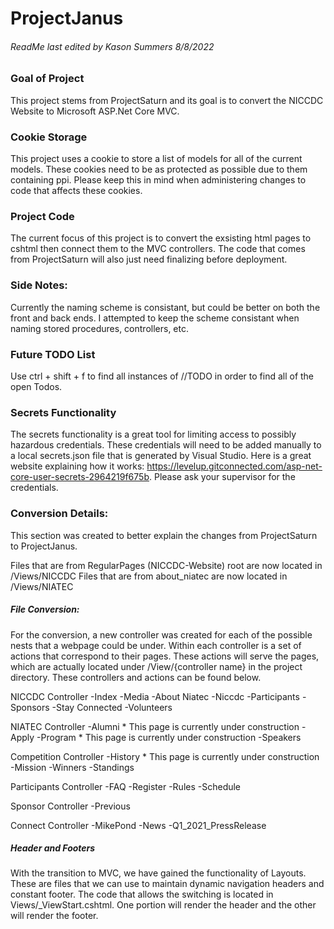 ﻿# ProjectJanus
###### ReadMe last edited by Kason Summers 8/8/2022

### Goal of Project
This project stems from ProjectSaturn and its goal is to convert the NICCDC Website to Microsoft ASP.Net Core MVC.

### Cookie Storage
This project uses a cookie to store a list of models for all of the current models. These cookies need to be as
protected as possible due to them containing ppi. Please keep this in mind when administering changes to code that 
affects these cookies.

### Project Code
The current focus of this project is to convert the exsisting html pages to cshtml then connect them to the MVC 
controllers. The code that comes from ProjectSaturn will also just need finalizing before deployment.

### Side Notes:
Currently the naming scheme is consistant, but could be better on both the front and back ends. I attempted to 
keep the scheme consistant when naming stored procedures, controllers, etc.

### Future TODO List
Use ctrl + shift + f to find all instances of //TODO in order to find all of the open Todos.

### Secrets Functionality
The secrets functionality is a great tool for limiting access to possibly hazardous credentials. These credentials will
need to be added manually to a local secrets.json file that is generated by Visual Studio. Here is a great website 
explaining how it works: https://levelup.gitconnected.com/asp-net-core-user-secrets-2964219f675b. Please ask your 
supervisor for the credentials.

### Conversion Details:
This section was created to better explain the changes from ProjectSaturn to ProjectJanus.

Files that are from RegularPages (NICCDC-Website) root are now located in /Views/NICCDC
Files that are from about_niatec are now located in /Views/NIATEC


##### File Conversion:
For the conversion, a new controller was created for each of the possible nests that a webpage could be under.
Within each controller is a set of actions that correspond to their pages. These actions will serve the pages,
which are actually located under /View/{controller name} in the project directory. These controllers and 
actions can be found below.

NICCDC Controller
	-Index
	-Media
	-About Niatec
	-Niccdc
	-Participants
	-Sponsors
	-Stay Connected
	-Volunteers

NIATEC Controller
	-Alumni * This page is currently under construction
	-Apply
	-Program * This page is currently under construction
	-Speakers

Competition Controller
	-History * This page is currently under construction
	-Mission
	-Winners
	-Standings

Participants Controller
	-FAQ
	-Register
	-Rules
	-Schedule

Sponsor Controller
	-Previous

Connect Controller
	-MikePond
	-News
	-Q1_2021_PressRelease



##### Header and Footers
With the transition to MVC, we have gained the functionality of Layouts. These are files that we can use to maintain
dynamic navigation headers and constant footer. The code that allows the switching is located in 
Views/_ViewStart.cshtml. One portion will render the header and the other will render the footer.
